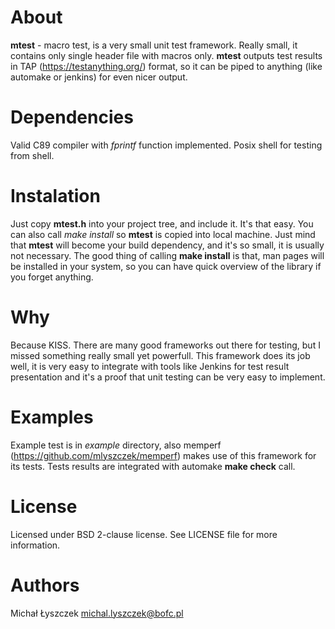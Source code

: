 About
=====

**mtest** - macro test, is a very small unit test framework. Really small, it
contains only single header file with macros only. **mtest** outputs test
results in TAP (https://testanything.org/) format, so it can be piped to
anything (like automake or jenkins) for even nicer output.

Dependencies
============

Valid C89 compiler with *fprintf* function implemented.
Posix shell for testing from shell.

Instalation
===========

Just copy **mtest.h** into your project tree, and include it. It's that easy.
You can also call *make install* so **mtest** is copied into local machine. Just
mind that **mtest** will become your build dependency, and it's so small, it is
usually not necessary. The good thing of calling **make install** is that, man
pages will be installed in your system, so you can have quick overview of the
library if you forget anything.

Why
===

Because KISS. There are many good frameworks out there for testing, but I missed
something really small yet powerfull. This framework does its job well, it is
very easy to integrate with tools like Jenkins for test result presentation and
it's a proof that unit testing can be very easy to implement.

Examples
========

Example test is in *example* directory, also memperf
(https://github.com/mlyszczek/memperf) makes use of this framework for its
tests. Tests results are integrated with automake **make check** call.

License
=======

Licensed under BSD 2-clause license. See LICENSE file for more information.

Authors
=======

Michał Łyszczek <michal.lyszczek@bofc.pl>
